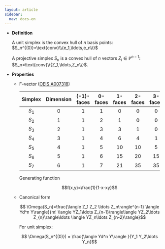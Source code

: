 ```yaml
---
layout: article
sidebar:
  nav: docs-en
---
```


* **Definition**

    A unit simplex is the convex hull of $n$ basis points: $S_n^{(0)}=\text{conv}\\{e_1,\ldots,e_n\\}$

    A projective simplex $S_n$ is a convex hull of $n$ vectors $Z_i\in \mathbb{P}^{n-1}$: $S_n=\text{conv}\\{Z_1,\ldots,Z_n\\}$.

* **Properties**

  * F-vector ([OEIS A007318](https://oeis.org/A007318))
    
    | Simplex | Dimension | (-1)-faces | 0-faces | 1-faces | 2-faces | 3-faces | 4-faces | 5-faces | 6-faces |
    |:-------:|:---------:|:----------:|:-------:|:-------:|:-------:|:-------:|:-------:|:-------:|:-------:|
    | $S_1$   |     0     |  1         |  1      | 0       |    0    |    0    |   0     |    0    |   0     |
    | $S_2$   |     1     |  1         |  2      | 1       |    0    |    0    |   0     |    0    |   0     |
    | $S_3$   |     2     |  1         |  3      | 3       |    1    |    0    |   0     |    0    |   0     |
    | $S_4$   |     3     |  1         |  4      | 6       |    4    |    1    |   0     |    0    |   0     |
    | $S_5$   |     4     |  1         |  5      | 10      |    10   |    5    |   1     |    0    |   0     |
    | $S_6$   |     5     |  1         |  6      | 15      |    20   |    15   |   6     |    1    |   0     |
    | $S_7$   |     6     |  1         |  7      | 21      |    35   |    35   |   21    |    7    |   1     |

    Generating function

    $$f(x,y)=\frac{1}{1-x-xy}$$
  
  * Canonical form

    $$ \Omega(S_n)=\frac{\langle Z_1 Z_2 \ldots Z_n\rangle^{n-1} \langle Yd^n Y\rangle}{m! \langle YZ_1\ldots Z_{n-1}\rangle\langle YZ_2\ldots Z_{n}\rangle\ldots \langle YZ_n\ldots Z_{n-2}\rangle}$$
    
    For unit simplex:

    $$ \Omega(S_n^{(0)}) = \frac{\langle Yd^n Y\rangle }{Y_1 Y_2\ldots Y_n}$$
